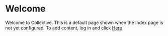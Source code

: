# Welcome
Welcome to Collective. This is a default page shown when the Index page is not yet configured. To add content, log in and click [Here](/edit)

